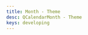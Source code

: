 ```yaml
---
title: Month - Theme
desc: QCalendarMonth - Theme
keys: developing
---
```


<example-viewer
  title="Theme"
  file="MonthTheme"
  codepen-title="QCalendarMonth"
/>
